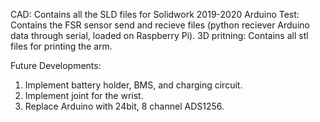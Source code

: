 CAD: Contains all the SLD files for Solidwork 2019-2020
Arduino Test: Contains the FSR sensor send and recieve files (python reciever Arduino data through serial, loaded on Raspberry Pi).
3D pritning: Contains all stl files for printing the arm.

Future Developments:
1. Implement battery holder, BMS, and charging circuit.
2. Implement joint for the wrist.
3. Replace Arduino with 24bit, 8 channel ADS1256.
